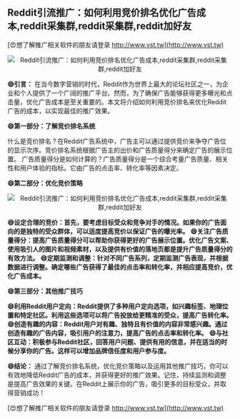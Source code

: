 ## **Reddit引流推广：如何利用竞价排名优化广告成本,reddit采集群,reddit采集群,reddit加好友**

[😍想了解推广相关软件的朋友请登录 http://www.vst.tw](http://www.vst.tw)

 <center><img src="https://vst.tw/MP4/tuiguang/png/8.png" alt="Reddit引流推广：如何利用竞价排名优化广告成本,reddit采集群,reddit采集群,reddit加好友"></center>

**😄引言：**
在当今数字营销的时代，Reddit作为世界上最大的论坛社区之一，为企业和个人提供了一个广阔的推广平台。然而，为了确保广告能够获得更多曝光和点击量，优化广告成本是至关重要的。本文将介绍如何利用竞价排名来优化Reddit广告的成本，以实现最佳的推广效果。

**😄第一部分：了解竞价排名系统**

什么是竞价排名？在Reddit广告系统中，广告主可以通过提供竞价来争夺广告位的显示次序。竞价排名系统根据广告主的出价和广告质量得分来确定广告的展示位置。
广告质量得分是如何计算的？广告质量得分是一个综合考量广告质量、相关性和用户体验的指标。它由广告的点击率、转化率等因素决定。

**😄第二部分：优化竞价策略**

 <center><img src="https://vst.tw/MP4/tuiguang/png/5.png" alt="Reddit引流推广：如何利用竞价排名优化广告成本,reddit采集群,reddit采集群,reddit加好友"></center>

**😄设定合理的竞价：首先，要考虑目标受众和竞争对手的情况。如果你的广告面向的是独特的受众群体，可以适度提高竞价以保证广告的曝光率。**
**😄关注广告质量得分：提高广告质量得分可以帮助你获得更好的广告展示位置。优化广告文案、使用吸引人的图片和视频素材，以及提供有价值的落地页都是提升广告质量得分的有效方法。**
**😄定期监测和调整：针对不同广告系列，定期监测广告表现，并根据数据进行调整。确定哪些广告获得了最佳的点击率和转化率，并相应提高竞价，优化广告成本。**

**😄第三部分：其他推广技巧**

**😄利用Reddit用户定向：Reddit提供了多种用户定向选项，如兴趣标签、地理位置和特定社区。利用这些选项可以将广告投放给更精准的受众，提高广告转化率。**
**😄创造有趣的内容：Reddit用户对有趣、独特且有价值的内容非常感兴趣。通过创造有趣的广告内容，吸引用户的注意力，提高广告的点击率和转化率。**
**😄与社区互动：积极参与Reddit社区，回答用户问题、提供有用的信息，并在适当的时候分享你的广告。这样可以增加品牌信任度和用户参与度。**

**😄结论：**
通过了解竞价排名系统，优化竞价策略以及运用其他推广技巧，你可以有效地降低Reddit广告的成本，并获得更好的推广效果。记住，持续监测和调整是提高广告效果的关键。在Reddit上展示你的广告，吸引更多的目标受众，并取得营销成功！

[😍想了解推广相关软件的朋友请登录 http://www.vst.tw](http://www.vst.tw)




